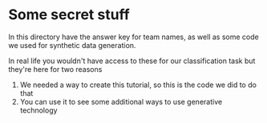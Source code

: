 # Some secret stuff
In this directory have the answer key for team names,
as well as some code we used for synthetic data generation.

In real life you wouldn't have access to these for our classification task but they're here for two reasons
1. We needed a way to create this tutorial, so this is the code we did to do that
2. You can use it to see some additional ways to use generative technology